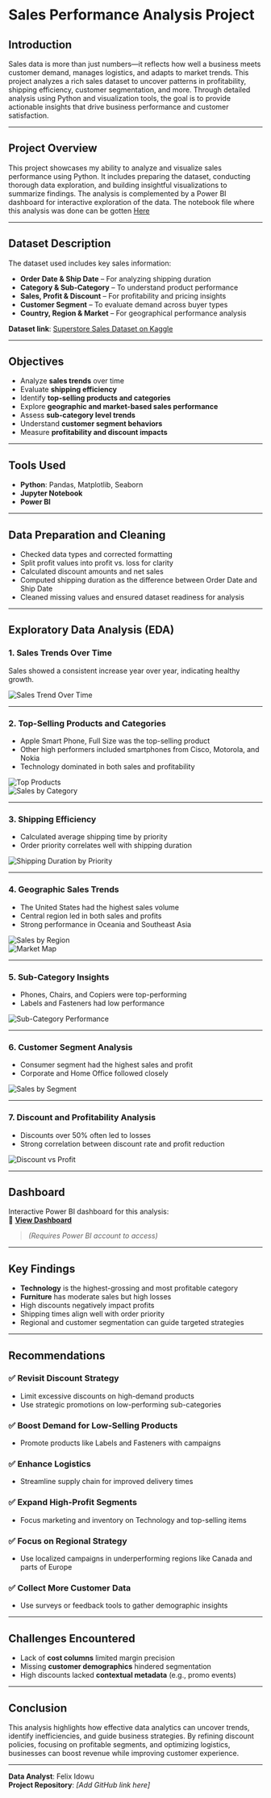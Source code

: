 # Sales Performance Analysis Project

## Introduction
Sales data is more than just numbers—it reflects how well a business meets customer demand, manages logistics, and adapts to market trends. This project analyzes a rich sales dataset to uncover patterns in profitability, shipping efficiency, customer segmentation, and more. Through detailed analysis using Python and visualization tools, the goal is to provide actionable insights that drive business performance and customer satisfaction.

---

## Project Overview
This project showcases my ability to analyze and visualize sales performance using Python. It includes preparing the dataset, conducting thorough data exploration, and building insightful visualizations to summarize findings. The analysis is complemented by a Power BI dashboard for interactive exploration of the data. The notebook file where this analysis was done can be gotten [Here](https://colab.research.google.com/drive/1lcm9vW6VO56u1bdVR_L-bHVqzrVlbTPI?usp=sharing)

---

## Dataset Description
The dataset used includes key sales information:

- **Order Date & Ship Date** – For analyzing shipping duration  
- **Category & Sub-Category** – To understand product performance  
- **Sales, Profit & Discount** – For profitability and pricing insights  
- **Customer Segment** – To evaluate demand across buyer types  
- **Country, Region & Market** – For geographical performance analysis  

**Dataset link**: [Superstore Sales Dataset on Kaggle](https://www.kaggle.com/datasets/laibaanwer/superstore-sales-dataset/data)

---

## Objectives
- Analyze **sales trends** over time  
- Evaluate **shipping efficiency**  
- Identify **top-selling products and categories**  
- Explore **geographic and market-based sales performance**  
- Assess **sub-category level trends**  
- Understand **customer segment behaviors**  
- Measure **profitability and discount impacts**

---

## Tools Used
- **Python**: Pandas, Matplotlib, Seaborn  
- **Jupyter Notebook**  
- **Power BI**

---

## Data Preparation and Cleaning
- Checked data types and corrected formatting  
- Split profit values into profit vs. loss for clarity  
- Calculated discount amounts and net sales  
- Computed shipping duration as the difference between Order Date and Ship Date  
- Cleaned missing values and ensured dataset readiness for analysis

---

## Exploratory Data Analysis (EDA)

### 1. Sales Trends Over Time
Sales showed a consistent increase year over year, indicating healthy growth.

![Sales Trend Over Time](path/to/sales_trend_chart.png)

---

### 2. Top-Selling Products and Categories
- Apple Smart Phone, Full Size was the top-selling product  
- Other high performers included smartphones from Cisco, Motorola, and Nokia  
- Technology dominated in both sales and profitability  

![Top Products](path/to/top_products_bar_chart.png)  
![Sales by Category](path/to/sales_by_category_pie_chart.png)

---

### 3. Shipping Efficiency
- Calculated average shipping time by priority  
- Order priority correlates well with shipping duration  

![Shipping Duration by Priority](path/to/shipping_duration_boxplot.png)

---

### 4. Geographic Sales Trends
- The United States had the highest sales volume  
- Central region led in both sales and profits  
- Strong performance in Oceania and Southeast Asia  

![Sales by Region](path/to/region_sales_bar_chart.png)  
![Market Map](path/to/sales_map_visual.png)

---

### 5. Sub-Category Insights
- Phones, Chairs, and Copiers were top-performing  
- Labels and Fasteners had low performance  

![Sub-Category Performance](path/to/subcategory_performance_chart.png)

---

### 6. Customer Segment Analysis
- Consumer segment had the highest sales and profit  
- Corporate and Home Office followed closely  

![Sales by Segment](path/to/segment_sales_bar_chart.png)

---

### 7. Discount and Profitability Analysis
- Discounts over 50% often led to losses  
- Strong correlation between discount rate and profit reduction  

![Discount vs Profit](path/to/discount_vs_profit_scatterplot.png)

---

## Dashboard
Interactive Power BI dashboard for this analysis:  
🔗 [**View Dashboard**](https://app.powerbi.com/links/PSaHjGBs_9?ctid=a36e1a13-c829-4154-8635-f2516711db50&pbi_source=linkShare)  
> *(Requires Power BI account to access)*

---

## Key Findings
- **Technology** is the highest-grossing and most profitable category  
- **Furniture** has moderate sales but high losses  
- High discounts negatively impact profits  
- Shipping times align well with order priority  
- Regional and customer segmentation can guide targeted strategies

---

## Recommendations

### ✅ Revisit Discount Strategy
- Limit excessive discounts on high-demand products  
- Use strategic promotions on low-performing sub-categories

### ✅ Boost Demand for Low-Selling Products
- Promote products like Labels and Fasteners with campaigns

### ✅ Enhance Logistics
- Streamline supply chain for improved delivery times

### ✅ Expand High-Profit Segments
- Focus marketing and inventory on Technology and top-selling items

### ✅ Focus on Regional Strategy
- Use localized campaigns in underperforming regions like Canada and parts of Europe

### ✅ Collect More Customer Data
- Use surveys or feedback tools to gather demographic insights

---

## Challenges Encountered
- Lack of **cost columns** limited margin precision  
- Missing **customer demographics** hindered segmentation  
- High discounts lacked **contextual metadata** (e.g., promo events)

---

## Conclusion
This analysis highlights how effective data analytics can uncover trends, identify inefficiencies, and guide business strategies. By refining discount policies, focusing on profitable segments, and optimizing logistics, businesses can boost revenue while improving customer experience.

---

**Data Analyst**: Felix Idowu  
**Project Repository**: *[Add GitHub link here]*  
